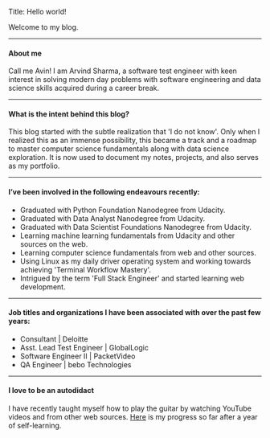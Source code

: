 Title: Hello world! 

Welcome to my blog.
***
#### About me
Call me Avin! I am Arvind Sharma, a software test engineer with keen interest in solving modern day problems with software engineering and data science skills acquired during a career break.
***
#### What is the intent behind this blog?
This blog started with the subtle realization that 'I do not know'. Only when I realized this as an immense possibility, this became a track and a roadmap to master computer science fundamentals along with data science exploration. It is now used to document my notes, projects, and also serves as my portfolio. 
***
#### I’ve been involved in the following endeavours recently:
- Graduated with Python Foundation Nanodegree from Udacity.
- Graduated with Data Analyst Nanodegree from Udacity.
- Graduated with Data Scientist Foundations Nanodegree from Udacity.
- Learning machine learning fundamentals from Udacity and other sources on the web.
- Learning computer science fundamentals from web and other sources.
- Using Linux as my daily driver operating system and working towards achieving 'Terminal Workflow Mastery'.
- Intrigued by the term 'Full Stack Engineer' and started learning web development.
***
#### Job titles and organizations I have been associated with over the past few years:
- Consultant | Deloitte
- Asst. Lead Test Engineer | GlobalLogic
- Software Engineer II | PacketVideo
- QA Engineer | bebo Technologies
***
#### I love to be an autodidact
I have recently taught myself how to play the guitar by watching YouTube videos and from other web sources. [Here](https://www.youtube.com/watch?v=tZD4MOYmW6o) is my progress so far after a year of self-learning.
